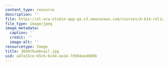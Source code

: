 ```yaml
---
content_type: resource
description: ''
file: https://ol-ocw-studio-app-qa.s3.amazonaws.com/courses/4-614-religious-architecture-and-islamic-cultures-fall-2002/a47a15ce65cb6c44ea147d504ee4689b_3049thumbnail.jpg
file_type: image/jpeg
image_metadata:
  caption: ''
  credit: ''
  image-alt: ''
resourcetype: Image
title: 3049thumbnail.jpg
uid: a47a15ce-65cb-6c44-ea14-7d504ee4689b
---
```


